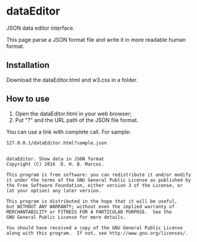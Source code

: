 # dataEditor
JSON data editor interface.


This page parse a JSON format file and write it in more readable human format.

## Installation

Download the dataEditor.html and w3.css in a folder.

## How to use

1. Open the dataEditor.html in your web browser;
2. Put "?" and the URL path of the JSON file format.

You can use a link with complete call. For sample:

    127.0.0.1/dataEditor.html?sample.json
 

    dataEditor. Show data in JSON format
    Copyright (C) 2016  D. H. B. Marcos.

    This program is free software: you can redistribute it and/or modify
    it under the terms of the GNU General Public License as published by
    the Free Software Foundation, either version 3 of the License, or
    (at your option) any later version.

    This program is distributed in the hope that it will be useful,
    but WITHOUT ANY WARRANTY; without even the implied warranty of
    MERCHANTABILITY or FITNESS FOR A PARTICULAR PURPOSE.  See the
    GNU General Public License for more details.

    You should have received a copy of the GNU General Public License
    along with this program.  If not, see http://www.gnu.org/licenses/.
